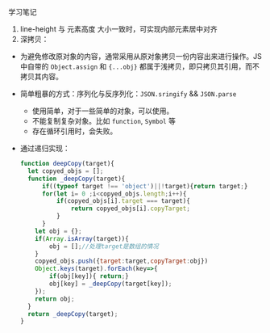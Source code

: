 学习笔记

1. line-height 与 元素高度 大小一致时，可实现内部元素居中对齐
2. 深拷贝：
  - 为避免修改原对象的内容，通常采用从原对象拷贝一份内容出来进行操作。JS中自带的 `Object.assign` 和 `{...obj}` 都属于浅拷贝，即只拷贝其引用，而不拷贝其内容。
  - 简单粗暴的方式：序列化与反序列化：`JSON.sringify` && `JSON.parse`
    - 使用简单，对于一些简单的对象，可以使用。
    - 不能复制复杂对象。比如 `function`, `Symbol` 等
    - 存在循环引用时，会失败。

  - 通过递归实现：
    ```JavaScript
    function deepCopy(target){ 
      let copyed_objs = [];
      function _deepCopy(target){ 
          if((typeof target !== 'object')||!target){return target;}
          for(let i= 0 ;i<copyed_objs.length;i++){
              if(copyed_objs[i].target === target){
                  return copyed_objs[i].copyTarget;
              }
          }
        let obj = {};
        if(Array.isArray(target)){
            obj = [];//处理target是数组的情况 
        }
        copyed_objs.push({target:target,copyTarget:obj}) 
        Object.keys(target).forEach(key=>{ 
            if(obj[key]){ return;} 
            obj[key] = _deepCopy(target[key]);
        }); 
        return obj;
      } 
      return _deepCopy(target);
    }
    ```
